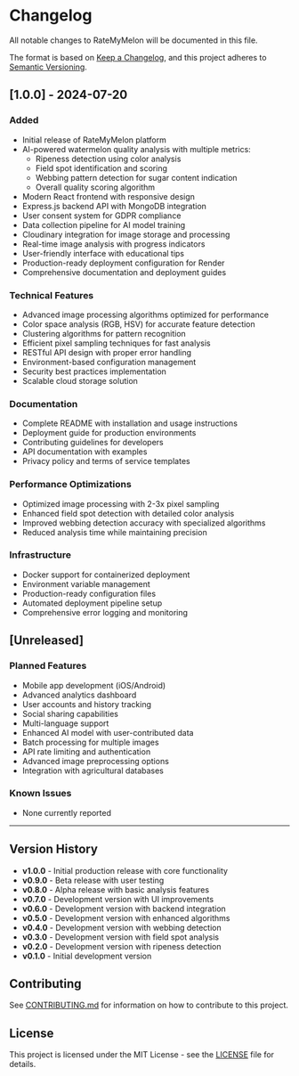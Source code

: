 # Changelog

All notable changes to RateMyMelon will be documented in this file.

The format is based on [Keep a Changelog](https://keepachangelog.com/en/1.0.0/),
and this project adheres to [Semantic Versioning](https://semver.org/spec/v2.0.0.html).

## [1.0.0] - 2024-07-20

### Added
- Initial release of RateMyMelon platform
- AI-powered watermelon quality analysis with multiple metrics:
  - Ripeness detection using color analysis
  - Field spot identification and scoring
  - Webbing pattern detection for sugar content indication
  - Overall quality scoring algorithm
- Modern React frontend with responsive design
- Express.js backend API with MongoDB integration
- User consent system for GDPR compliance
- Data collection pipeline for AI model training
- Cloudinary integration for image storage and processing
- Real-time image analysis with progress indicators
- User-friendly interface with educational tips
- Production-ready deployment configuration for Render
- Comprehensive documentation and deployment guides

### Technical Features
- Advanced image processing algorithms optimized for performance
- Color space analysis (RGB, HSV) for accurate feature detection
- Clustering algorithms for pattern recognition
- Efficient pixel sampling techniques for fast analysis
- RESTful API design with proper error handling
- Environment-based configuration management
- Security best practices implementation
- Scalable cloud storage solution

### Documentation
- Complete README with installation and usage instructions
- Deployment guide for production environments
- Contributing guidelines for developers
- API documentation with examples
- Privacy policy and terms of service templates

### Performance Optimizations
- Optimized image processing with 2-3x pixel sampling
- Enhanced field spot detection with detailed color analysis
- Improved webbing detection accuracy with specialized algorithms
- Reduced analysis time while maintaining precision

### Infrastructure
- Docker support for containerized deployment
- Environment variable management
- Production-ready configuration files
- Automated deployment pipeline setup
- Comprehensive error logging and monitoring

## [Unreleased]

### Planned Features
- Mobile app development (iOS/Android)
- Advanced analytics dashboard
- User accounts and history tracking
- Social sharing capabilities
- Multi-language support
- Enhanced AI model with user-contributed data
- Batch processing for multiple images
- API rate limiting and authentication
- Advanced image preprocessing options
- Integration with agricultural databases

### Known Issues
- None currently reported

---

## Version History

- **v1.0.0** - Initial production release with core functionality
- **v0.9.0** - Beta release with user testing
- **v0.8.0** - Alpha release with basic analysis features
- **v0.7.0** - Development version with UI improvements
- **v0.6.0** - Development version with backend integration
- **v0.5.0** - Development version with enhanced algorithms
- **v0.4.0** - Development version with webbing detection
- **v0.3.0** - Development version with field spot analysis
- **v0.2.0** - Development version with ripeness detection
- **v0.1.0** - Initial development version

## Contributing

See [CONTRIBUTING.md](CONTRIBUTING.md) for information on how to contribute to this project.

## License

This project is licensed under the MIT License - see the [LICENSE](LICENSE) file for details.
